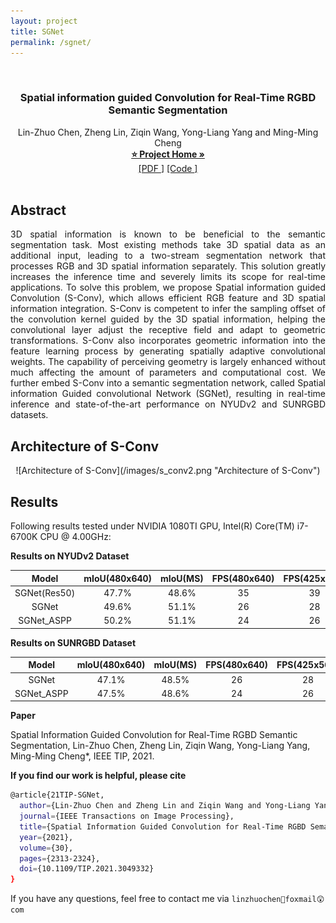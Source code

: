 ```yaml
---
layout: project
title: SGNet
permalink: /sgnet/
---
```

<p align="center">
<br />
  <h3 align="center">Spatial information guided Convolution for Real-Time 
  RGBD Semantic Segmentation</h3>
  <p align="center">
    Lin-Zhuo Chen, Zheng Lin, Ziqin Wang, Yong-Liang Yang and Ming-Ming Cheng
    <br />
    <a href="https://mmcheng.net/sgnet/"><strong>⭐ Project Home »</strong></a>
    <br />
    <a href="https://arxiv.org/pdf/2004.04534.pdf" target="_black">[PDF <i class="fas fa-book"></i>]</a>
    <a href="https://github.com/LinZhuoChen/SGNet" target="_black">[Code <i class="fab fa-github"></i>]</a>
    <br />
    <br /> 
  </p>
</p>

<style type="text/css">
img{text-align: center; margin: 0 auto;}
</style>

## Abstract
<body>
    <p style="text-align:justify; text-justify:inter-ideograph">
        3D spatial information is known to be beneficial to the semantic segmentation task. Most existing methods take 3D spatial data as an additional input, leading to a two-stream segmentation network that processes RGB and 3D spatial information separately. This solution greatly increases the inference time and severely limits its scope for real-time applications. To solve this problem, we propose Spatial information guided Convolution (S-Conv), which allows efficient RGB feature and 3D spatial information integration. S-Conv is competent to infer the sampling offset of the convolution kernel guided by the 3D spatial information, helping the convolutional layer adjust the receptive field and adapt to geometric transformations. S-Conv also incorporates geometric information into the feature learning process by generating spatially adaptive convolutional weights. The capability of perceiving geometry is largely enhanced without much affecting the amount of parameters and computational cost. We further embed S-Conv into a semantic segmentation network, called Spatial information Guided convolutional Network (SGNet), resulting in real-time inference and state-of-the-art performance on NYUDv2 and SUNRGBD datasets.
</p>
</body>

## Architecture of S-Conv

<div style="text-align:center" markdown="1">
![Architecture of S-Conv](/images/s_conv2.png "Architecture of S-Conv")
</div>

## Results
Following results tested under NVIDIA 1080TI GPU, Intel(R) Core(TM) i7-6700K CPU @ 4.00GHz:

**Results on NYUDv2 Dataset**

|    Model     | mIoU(480x640) | mIoU(MS) | FPS(480x640) | FPS(425x560) |
| :----------: | :-----------: | :------: | :----------: | :----------: |
| SGNet(Res50) |     47.7%     |  48.6%   |      35      |      39      |
|    SGNet     |     49.6%     |  51.1%   |      26      |      28      |
|  SGNet_ASPP  |     50.2%     |  51.1%   |      24      |      26      |

**Results on SUNRGBD Dataset**

|   Model    | mIoU(480x640) | mIoU(MS) | FPS(480x640) | FPS(425x560) |
| :--------: | :-----------: | :------: | :----------: | :----------: |
|   SGNet    |     47.1%     |  48.5%   |      26      |      28      |
| SGNet_ASPP |     47.5%     |  48.6%   |      24      |      26      |

**Paper**

Spatial Information Guided Convolution for Real-Time RGBD Semantic Segmentation, Lin-Zhuo Chen, Zheng Lin, Ziqin Wang, Yong-Liang Yang, Ming-Ming Cheng*, IEEE TIP, 2021. 

**If you find our work is helpful, please cite**
```bash
@article{21TIP-SGNet,   
  author={Lin-Zhuo Chen and Zheng Lin and Ziqin Wang and Yong-Liang Yang and Ming-Ming Cheng},   
  journal={IEEE Transactions on Image Processing},    
  title={Spatial Information Guided Convolution for Real-Time RGBD Semantic Segmentation}, 
  year={2021},   
  volume={30},
  pages={2313-2324},  
  doi={10.1109/TIP.2021.3049332} 
}
```

If you have any questions, feel free to contact me via `linzhuochen🥳foxmail😲com`